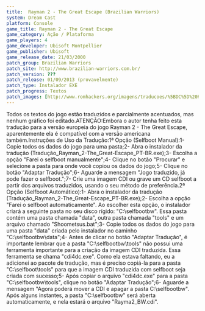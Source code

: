 ```yaml
---
title:  Rayman 2 - The Great Escape (Brazilian Warriors)
system: Dream Cast
platform: Console
game_title: Rayman 2 - The Great Escape
game_category: Ação / Plataforma
game_players: 4
game_developer: Ubisoft Montpellier
game_publisher: Ubisoft
game_release_date: 21/03/2000
patch_group: Brazilian Warriors
patch_site: http://www.brazilian-warriors.com.br/
patch_version: ???
patch_release: 01/09/2013 (provavelmente)
patch_type: Instalador EXE
patch_progress: Textos
patch_images: [http://www.romhackers.org/imagens/traducoes/%5BDC%5D%20Rayman%202%20-%20The%20Great%20Escape%20-%20Brazilian%20Warriors%20-%201.jpg,http://www.romhackers.org/imagens/traducoes/%5BDC%5D%20Rayman%202%20-%20The%20Great%20Escape%20-%20Brazilian%20Warriors%20-%202.jpg,http://www.romhackers.org/imagens/traducoes/%5BDC%5D%20Rayman%202%20-%20The%20Great%20Escape%20-%20Brazilian%20Warriors%20-%203.jpg]
---
```

Todos os textos do jogo estão traduzidos e parcialmente acentuados, mas nenhum gráfico foi editado.ATENÇÃO:Embora o autor tenha feito esta tradução para a versão europeia do jogo Rayman 2 - The Great Escape, aparentemente ela é compatível com a versão americana também.Instruções de Uso da Tradução:1ª Opção (Selfboot Manual):1- Copie todos os dados do jogo para uma pasta;2- Abra o instalador da tradução (Tradução_Rayman_2-The_Great-Escape_PT-BR.exe);3- Escolha a opção "Farei o selfboot manualmente";4- Clique no botão "Procurar" e selecione a pasta para onde você copiou os dados do jogo;5- Clique no botão "Adaptar Tradução";6- Aguarde a mensagem "Jogo traduzido, já pode fazer o selfboot.";7- Crie uma imagem CDI ou grave um CD selfboot a partir dos arquivos traduzidos, usando o seu método de preferência.2ª Opção (Selfboot Automático):1- Abra o instalador da tradução (Tradução_Rayman_2-The_Great-Escape_PT-BR.exe);2- Escolha a opção "Farei o selfboot automaticamente". Ao escolher esta opção, o instalador criará a seguinte pasta no seu disco rígido: "C:\selfbootbw". Essa pasta contém uma pasta chamada "data", outra pasta chamada "tools" e um arquivo chamado "Shoometsus.bat";3- Copie todos os dados do jogo para uma pasta "data" criada pelo instalador no caminho "C:\selfbootbw\data";4- Antes de clicar no botão "Adaptar Tradução", é importante lembrar que a pasta "C:\selfbootbw\tools" não possui uma ferramenta importante para a criação da imagem CDI traduzida. Essa ferramenta se chama "cdi4dc.exe". Como ela estava faltando, eu a adicionei ao pacote de tradução, mas é preciso copiá-la para a pasta "C:\selfboot\tools" para que a imagem CDI traduzida com selfboot seja criada com sucesso;5- Após copiar o arquivo "cdi4dc.exe" para a pasta "C:\selfbootbw\tools", clique no botão "Adaptar Tradução";6- Aguarde a mensagem "Agora poderá mover a CDI e apagar a pasta C:\selfbootbw". Após alguns instantes, a pasta "C:\selfbootbw" será aberta automaticamente, e nela estará o arquivo "Rayma2_BW.cdi".